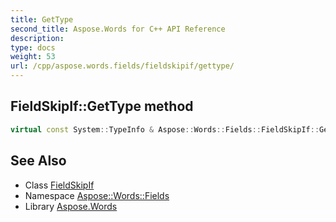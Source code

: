 ```yaml
---
title: GetType
second_title: Aspose.Words for C++ API Reference
description: 
type: docs
weight: 53
url: /cpp/aspose.words.fields/fieldskipif/gettype/
---
```

## FieldSkipIf::GetType method




```cpp
virtual const System::TypeInfo & Aspose::Words::Fields::FieldSkipIf::GetType() const override
```

## See Also

* Class [FieldSkipIf](../)
* Namespace [Aspose::Words::Fields](../../)
* Library [Aspose.Words](../../../)
